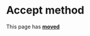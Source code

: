 # Accept method #

This page has [**moved**](https://lib-docs.delphidabbler.com/DropFiles/5/API/TPJFileFilter-Accept)